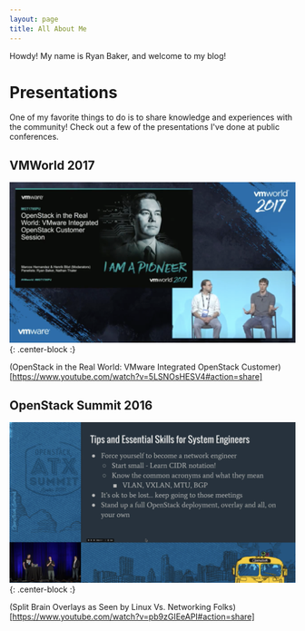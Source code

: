 ```yaml
---
layout: page
title: All About Me
---
```


Howdy!  My name is Ryan Baker, and welcome to my blog!

# Presentations

One of my favorite things to do is to share knowledge and experiences with the community!  Check out a few of the presentations I've done at public conferences.

## VMWorld 2017

![VMWorld 2017](https://github.com/ryan-a-baker/ryanbakerio/blob/master/img/vmworld2017.png?raw=true){: .center-block :}

(OpenStack in the Real World: VMware Integrated OpenStack Customer)[https://www.youtube.com/watch?v=5LSNOsHESV4#action=share]

## OpenStack Summit 2016

![OpenStack Summit 2016](https://github.com/ryan-a-baker/ryanbakerio/blob/master/img/ossummit2016.png?raw=true){: .center-block :}

(Split Brain Overlays as Seen by Linux Vs. Networking Folks)[https://www.youtube.com/watch?v=pb9zGIEeAPI#action=share]

